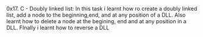 0x17. C - Doubly linked list: In this task i learnt how ro create a doubly linked list, add a node to the beginning,end, and at any position of a DLL. Also learnt how to delete a node at the begining, end and at any position in a DLL. FInally i learnt how to reverse a DLL
